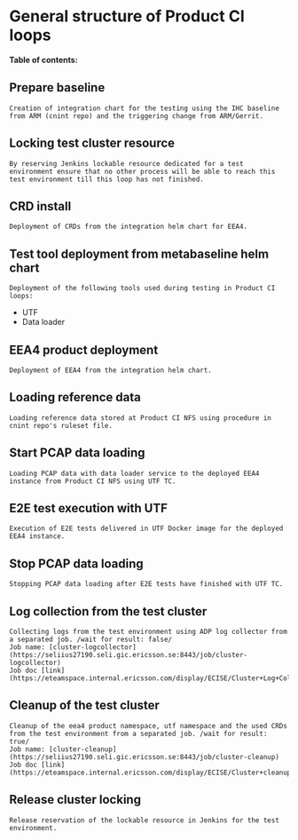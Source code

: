# General structure of Product CI loops

**Table of contents:**
<!-- START doctoc
...
END doctoc -->

## Prepare baseline

    Creation of integration chart for the testing using the IHC baseline from ARM (cnint repo) and the triggering change from ARM/Gerrit.

## Locking test cluster resource

    By reserving Jenkins lockable resource dedicated for a test environment ensure that no other process will be able to reach this test environment till this loop has not finished.

## CRD install

    Deployment of CRDs from the integration helm chart for EEA4.

## Test tool deployment from metabaseline helm chart

    Deployment of the following tools used during testing in Product CI loops:

* UTF
* Data loader

## EEA4 product deployment

    Deployment of EEA4 from the integration helm chart.

## Loading reference data

    Loading reference data stored at Product CI NFS using procedure in cnint repo's ruleset file.

## Start PCAP data loading

    Loading PCAP data with data loader service to the deployed EEA4 instance from Product CI NFS using UTF TC.

## E2E test execution with UTF

    Execution of E2E tests delivered in UTF Docker image for the deployed EEA4 instance.

## Stop PCAP data loading

    Stopping PCAP data loading after E2E tests have finished with UTF TC.

## Log collection from the test cluster

    Collecting logs from the test environment using ADP log collector from a separated job. /wait for result: false/
    Job name: [cluster-logcollector](https://seliius27190.seli.gic.ericsson.se:8443/job/cluster-logcollector)
    Job doc [link](https://eteamspace.internal.ericsson.com/display/ECISE/Cluster+Log+Collector)

## Cleanup of the test cluster

    Cleanup of the eea4 product namespace, utf namespace and the used CRDs from the test environment from a separated job. /wait for result: true/
    Job name: [cluster-cleanup](https://seliius27190.seli.gic.ericsson.se:8443/job/cluster-cleanup)
    Job doc [link](https://eteamspace.internal.ericsson.com/display/ECISE/Cluster+cleanup)

## Release cluster locking

    Release reservation of the lockable resource in Jenkins for the test environment.
